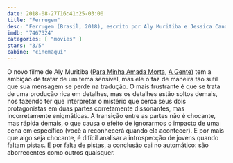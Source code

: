 ```yaml
---
date: 2018-08-27T16:41:25-03:00
title: "Ferrugem"
desc: "Ferrugem (Brasil, 2018), escrito por Aly Muritiba e Jessica Candal, dirigido por Muritiba, com Giovanni de Lorenzi, Tifanny Dopke, Enrique Diaz."
imdb: "7467324"
categories: [ "movies" ]
stars: "3/5"
cabine: "cinemaqui"
---
```

O novo filme de Aly Muritiba ([Para Minha Amada Morta](/para-minha-amada-morta), [A Gente](/a-gente)) tem a ambição de tratar de um tema sensível, mas ele o faz de maneira tão sutil que sua mensagem se perde na tradução. O mais frustrante é que se trata de uma produção rica em detalhes, mas os detalhes estão soltos demais, nos fazendo ter que interpretar o mistério que cerca seus dois protagonistas em duas partes corretamente dissonantes, mas incorretamente enigmáticas. A transição entre as partes não é chocante, mas rápida demais, o que causa o efeito de ignorarmos o impacto de uma cena em específico (você a reconhecerá quando ela acontecer). E por mais que algo seja chocante, é difícil analisar a introspecção de jovens quando faltam pistas. E por falta de pistas, a conclusão cai no automático: são aborrecentes como outros quaisquer.
